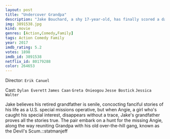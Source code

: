 ```yaml
---
layout: post
title: "Undercover Grandpa"
description: "Jake Bouchard, a shy 17-year-old, has finally scored a date with the incredibly wonderful Angie. When Angie gets kidnapped, the truth about Grandpa comes out. In a last ditch effort to rescue Angie, Grandpa re-enlists The Devil's Scum, his old special ops unit who band together with Jake to go on one last mission..."
img: 3891538.jpg
kind: movie
genres: [Action,Comedy,Family]
tags: Action Comedy Family 
year: 2017
imdb_rating: 5.2
votes: 1898
imdb_id: 3891538
netflix_id: 80179288
color: 264653
---
```

Director: `Erik Canuel`  

Cast: `Dylan Everett` `James Caan` `Greta Onieogou` `Jesse Bostick` `Jessica Walter` 

Jake believes his retired grandfather is senile, concocting fanciful stories of his life as a U.S. special missions operative, but when Angie, a girl who's caught his special interest, disappears without a trace, Jake's grandfather proves all the stories true. The pair embark on a hunt for the missing Angie, along the way reuniting Grandpa with his old over-the-hill gang, known as the Devil's Scum.::statmanjeff